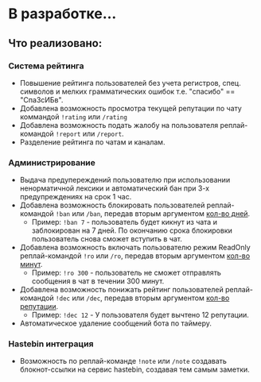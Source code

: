 # В разработке...

## Что реализовано:

### __Система рейтинга__
* Повышение рейтинга пользователей без учета регистров, спец. символов и мелких грамматических ошибок т.е. "спасибо" == "Спа3сИБв".
* Добавлена возможность просмотра текущей репутации по чату коммандой ```!rating``` или ```/rating```
* Добавлена возможность подать жалобу на пользователя реплай-командой ```!report``` или ```/report```.
* Разделение рейтинга по чатам и каналам.
### __Администрирование__ 
* Выдача предупереждений пользователю при использовании ненорматичной лексики и автоматический бан при 3-х предупреждениях на срок 1 час.
* Добавлена возможность блокировать пользователей реплай-командой ```!ban``` или ```/ban```, передав вторым аргументом <u>кол-во дней</u>.
  *  Пример: ```!ban 7``` - пользователь будет кикнут из чата и заблокирован на 7 дней. По окончанию срока блокировки пользователь снова сможет вступить в чат.
* Добавлена возможность включать пользователю режим ReadOnly реплай-командой ```!ro``` или ```/ro```, передав вторым аргументом <u>кол-во минут</u>.
  *  Пример: ```!ro 300``` - пользователь не сможет отправлять сообщения в чат в течении 300 минут.
* Добавлена возможность понижать рейтинг пользователей реплай-командой ```!dec``` или ```/dec```, передав вторым аргументом <u>кол-во репутации</u>.
  *  Пример: ```!dec 12``` - У пользователя будет вычтено 12 репутации.
* Автоматическое удаление сообщений бота по таймеру.

### __Hastebin интеграция__ 
* Возможность по реплай-команде ```!note``` или ```/note``` создавать блокнот-ссылки на сервис hastebin, создавая тем самым заметки.